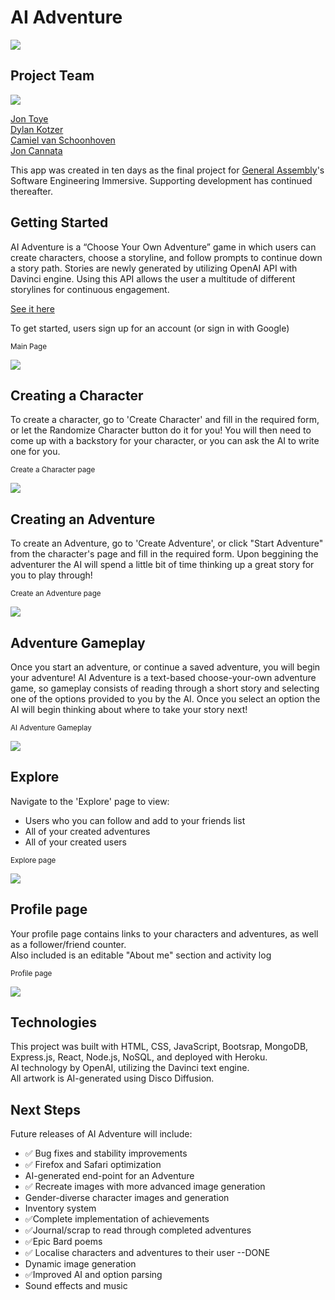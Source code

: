 # AI Adventure

<img src="client/public/ai_adventure_logo.png">

## Project Team

<img src="screenshots/developers.png">

[Jon Toye](https://github.com/jontoye)<br>
[Dylan Kotzer](https://github.com/DKotzer)<br>
[Camiel van Schoonhoven](https://github.com/Runite-Drill)<br>
[Jon Cannata](https://github.com/cannatajon)<br>

This app was created in ten days as the final project for [General Assembly](https://generalassemb.ly/)'s Software Engineering Immersive. Supporting development has continued thereafter.

## Getting Started

AI Adventure is a “Choose Your Own Adventure” game in which users can create characters, choose a storyline, and follow prompts to continue down a story path. Stories are newly generated by utilizing OpenAI API with Davinci engine. Using this API allows the user a multitude of different storylines for continuous engagement.

[See it here](https://aiventure.herokuapp.com/)

To get started, users sign up for an account (or sign in with Google)

<p><small>Main Page</small></p>
<img src="screenshots/home.png">
<br>

## Creating a Character

To create a character, go to 'Create Character' and fill in the required form, or let the Randomize Character button do it for you! You will then need to come up with a backstory for your character, or you can ask the AI to write one for you.

<p><small>Create a Character page</small></p>
<img src="screenshots/create-character.png">

## Creating an Adventure

To create an Adventure, go to 'Create Adventure', or click "Start Adventure" from the character's page and fill in the required form. Upon beggining the adventurer the AI will spend a little bit of time thinking up a great story for you to play through!

<p><small>Create an Adventure page</small></p>
<img src="screenshots/create-adventure.png">

## Adventure Gameplay

Once you start an adventure, or continue a saved adventure, you will begin your adventure! AI Adventure is a text-based choose-your-own adventure game, so gameplay consists of reading through a short story and selecting one of the options provided to you by the AI. Once you select an option the AI will begin thinking about where to take your story next!

<p><small>AI Adventure Gameplay</small></p>
<img src="screenshots/adventure-gameplay.png">

## Explore

Navigate to the 'Explore' page to view:

<ul>
<li>Users who you can follow and add to your friends list</li>
<li>All of your created adventures</li>
<li>All of your created users</li>
</ul>

<p><small>Explore page</small></p>
<img src="screenshots/explore.png">

<br>

## Profile page

Your profile page contains links to your characters and adventures, as well as a follower/friend counter.<br>
Also included is an editable "About me" section and activity log

<p><small>Profile page</small></p>
<img src="screenshots/profile.png">

<br>

## Technologies

This project was built with HTML, CSS, JavaScript, Bootsrap, MongoDB, Express.js, React, Node.js, NoSQL, and deployed with Heroku.<br>
AI technology by OpenAI, utilizing the Davinci text engine.<br>
All artwork is AI-generated using Disco Diffusion.

## Next Steps

Future releases of AI Adventure will include:

<ul>
    <li>✅ Bug fixes and stability improvements</li>
    <li>✅ Firefox and Safari optimization</li>
    <li>AI-generated end-point for an Adventure</li>
    <li>✅ Recreate images with more advanced image generation
    <li>Gender-diverse character images and generation</li>
    <li>Inventory system</li>
    <li>✅Complete implementation of achievements</li>
    <li>✅Journal/scrap to read through completed adventures</li>
    <li>✅Epic Bard poems</li>
    <li>✅ Localise characters and adventures to their user --DONE</li>
    <li>Dynamic image generation</li>
    <li>✅Improved AI and option parsing</li>
    <li>Sound effects and music</li>
</ul>
